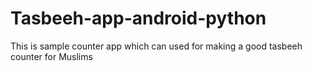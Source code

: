 # Tasbeeh-app-android-python
This is sample counter app which can used for making a good tasbeeh counter for Muslims
